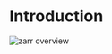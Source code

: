 # Introduction

![zarr overview](https://zarr-specs.readthedocs.io/en/latest/_images/terminology-hierarchy.excalidraw.png)